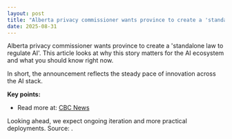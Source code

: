 ```yaml
---
layout: post
title: "Alberta privacy commissioner wants province to create a 'standalone law to regulate AI'"
date: 2025-08-31
---
```


Alberta privacy commissioner wants province to create a 'standalone law to regulate AI'. This article looks at why this story matters for the AI ecosystem and what you should know right now.

In short, the announcement reflects the steady pace of innovation across the AI stack.

**Key points:**
- Read more at: [CBC News](https://www.cbc.ca/news/canada/edmonton/alberta-artificial-intelligence-regulations-1.7618038)

Looking ahead, we expect ongoing iteration and more practical deployments. Source: .
